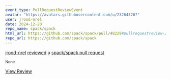 ```yaml
---
event_type: PullRequestReviewEvent
avatar: "https://avatars.githubusercontent.com/u/23264326?"
user: jrood-nrel
date: 2024-12-20
repo_name: spack/spack
html_url: https://github.com/spack/spack/pull/48229#pullrequestreview-2518415302
repo_url: https://github.com/spack/spack
---
```


<a href='https://github.com/jrood-nrel' target='_blank'>jrood-nrel</a> <a href='https://github.com/spack/spack/pull/48229#pullrequestreview-2518415302' target='_blank'>reviewed</a> a <a href='https://github.com/spack/spack/pull/48229' target='_blank'>spack/spack pull request</a>

<small>None</small>

<a href='https://github.com/spack/spack/pull/48229#pullrequestreview-2518415302' target='_blank'>View Review</a>
